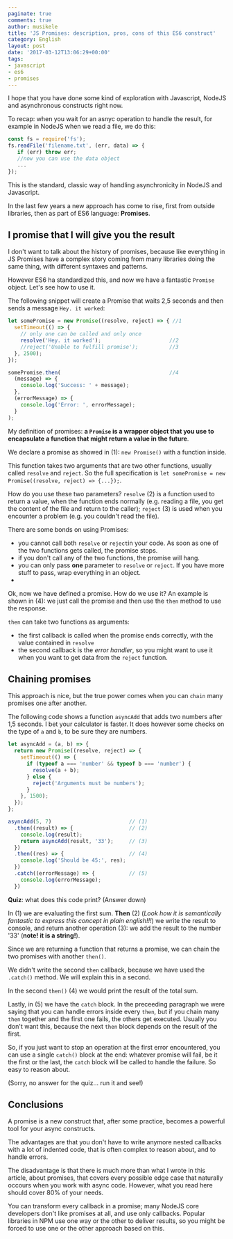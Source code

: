 ```yaml
---
paginate: true
comments: true
author: musikele
title: 'JS Promises: description, pros, cons of this ES6 construct'
category: English
layout: post
date: '2017-03-12T13:06:29+00:00'
tags:
- javascript
- es6
- promises
---
```

I hope that you have done some kind of exploration with Javascript, NodeJS and asynchronous constructs right now.

To recap: when you wait for an asnyc operation to handle the result, for example in NodeJS when we read a file, we do this:

```javascript
const fs = require('fs');
fs.readFile('filename.txt', (err, data) => {
   if (err) throw err; 
   //now you can use the data object 
   ...
});
```

This is the standard, classic way of handling asynchronicity in NodeJS and Javascript.

In the last few years a new approach has come to rise, first from outside libraries, then as part of ES6 language: **Promises**.

## I promise that I will give you the result

I don't want to talk about the history of promises, because like everything in JS Promises have a complex story coming from many libraries doing the same thing, with different syntaxes and patterns. 

However ES6 ha standardized this, and now we have a fantastic `Promise` object. Let's see how to use it.

The following snippet will create a Promise that waits 2,5 seconds and then sends a message `Hey. it worked`: 

```javascript 
let somePromise = new Promise((resolve, reject) => { //1
  setTimeout(() => {
    // only one can be called and only once 
    resolve('Hey. it worked');                      //2
    //reject('Unable to fulfill promise');          //3
  }, 2500);
}); 

somePromise.then(                                   //4
  (message) => {
    console.log('Success: ' + message);
  }, 
  (errorMessage) => {
    console.log('Error: ', errorMessage);
  }
);
```

My definition of promises: **a `Promise` is a wrapper object that you use to encapsulate a function that might return a value in the future**. 

We declare a promise as showed in (1): `new Promise()` with a function inside. 

This function takes two arguments that are two other functions, usually called `resolve` and `reject`. So the full specification is `let somePromise = new Promise((resolve, reject) => {...});`. 

How do you use these two parameters? `resolve` (2) is a function used to return a value, when the function ends normally (e.g. reading a file, you get the content of the file and return to the caller); `reject` (3) is used when you encounter a problem (e.g. you couldn't read the file). 

There are some bonds on using Promises: 
- you cannot call both `resolve` or `reject`in your code. As soon as one of the two functions gets called, the promise stops. 
- if you don't call any of the two functions, the promise will hang.
- you can only pass **one** parameter to `resolve` or `reject`. If you have more stuff to pass, wrap everything in an object. 
- 

Ok, now we have defined a promise. How do we use it? An example is shown in (4): we just call the promise and then use the `then` method to use the response. 

`then` can take two functions as arguments: 
- the first callback is called when the promise ends correctly, with the value contained in `resolve` 
- the second callback is the _error handler_, so you might want to use it when you want to get data from the `reject` function. 

## Chaining promises 

This approach is nice, but the true power comes when you can `chain` many promises one after another. 

The following code shows a function `asyncAdd` that adds two numbers after 1,5 seconds. I bet your calculator is faster. 
It does however some checks on the type of `a` and `b`, to be sure they are numbers.

```javascript
let asyncAdd = (a, b) => {
  return new Promise((resolve, reject) => {
    setTimeout(() => {
      if (typeof a === 'number' && typeof b === 'number') {
        resolve(a + b);
      } else {
        reject('Arguments must be numbers');
      }
    }, 1500);
  });
};

asyncAdd(5, 7)                         // (1)
  .then((result) => {                  // (2)
    console.log(result);
    return asyncAdd(result, '33');     // (3)
  })
  .then((res) => {                     // (4)
    console.log('Should be 45:', res); 
  })
  .catch((errorMessage) => {           // (5)
    console.log(errorMessage);
  })
```

**Quiz**: what does this code print? (Answer down)

In (1) we are evaluating the first sum. **Then** (2) (_Look how it is semantically fantastic to express this concept in plain english!!!_) we write the result to console, and return another operation (3): we add the result to the number '33' (**note! it is a string!**).

Since we are returning a function that returns a promise, we can chain the two promises with another `then()`. 

We didn't write the second `then` callback, because we have used the `.catch()` method. We will explain this in a second.  

In the second `then()` (4) we would print the result of the total sum. 

Lastly, in (5) we have the `catch` block. In the preceeding paragraph we were saying that you can handle errors inside every `then`, but if you chain many `then` together and the first one fails, the others get executed. Usually you don't want this, because the next `then` block depends on the result of the first. 

So, if you just want to stop an operation at the first error encountered, you can use a single `catch()` block at the end: whatever promise will fail, be it the first or the last, the `catch` block will be called to handle the failure. So easy to reason about. 

(Sorry, no answer for the quiz... run it and see!) 

## Conclusions 
A promise is a new construct that, after some practice, becomes a powerful tool for your async constructs. 

The advantages are that you don't have to write anymore nested callbacks with a lot of indented code, that is often complex to reason about, and to handle errors. 

The disadvantage is that there is much more than what I wrote in this article, about promises, that covers every possible edge case that naturally occours when you work with async code. However, what you read here should cover 80% of your needs. 

You can transform every callback in a promise; many NodeJS core developers don't like promises at all, and use only callbacks. Popular libraries in NPM use one way or the other to deliver results, so you might be forced to use one or the other approach based on this. 

